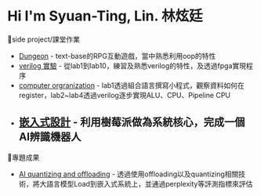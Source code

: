 # Hi I'm Syuan-Ting, Lin. 林炫廷
:small_blue_diamond:side project/課堂作業
- [Dungeon](https://github.com/tara2556/Dungeon-) - text-base的RPG互動遊戲，當中熟悉利用oop的特性
- [verilog 實驗](https://github.com/tara2556/Dlab-NYCU-2023-Autumn/tree/main) - 從lab1到lab10，練習及熟悉verilog的特性，及透過fpga實現程序
- [computer orgranization](https://github.com/tara2556/2023-nycu-computer-organization) - lab1透過組合語言撰寫小程式，觀察資料如何在register，lab2~lab4透過verilog逐步實現ALU、CPU、Pipeline CPU
- [嵌入式設計](https://github.com/tara2556/embedding-system-project-with-raspberry-pi-4-) - 利用樹莓派做為系統核心，完成一個AI辨識機器人
  -------------------------------------------
:small_blue_diamond:專題成果
- [AI quantizing and offloading](https://github.com/tara2556/Model-quantizing-and-offloading) - 透過使用offloading以及quantizing相關技術，將大語言模型Load到嵌入式系統上，並通過perplexity等評測指標來評估
